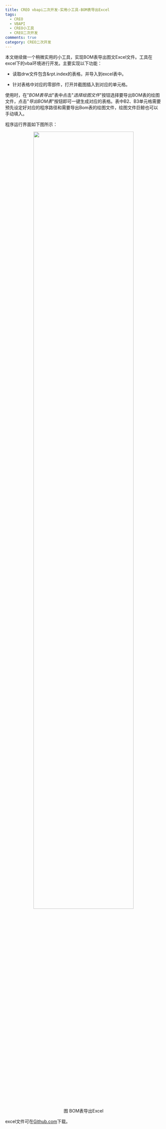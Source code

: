 ```yaml
---
title: CREO vbapi二次开发-实用小工具-BOM表导出Excel
tags:
  - CREO
  - VBAPI
  - CREO小工具
  - CREO二次开发
comments: true
category: CREO二次开发
---
```



本文继续做一个稍微实用的小工具，实现BOM表导出图文Excel文件。工具在excel下的vba环境进行开发。主要实现以下功能：

+ 读取drw文件包含&rpt.index的表格，并导入到excel表中。

+ 针对表格中对应的零部件，打开并截图插入到对应的单元格。

使用时，在"*BOM表导出*"表中点击"*选择绘图文件*"按钮选择要导出BOM表的绘图文件，点击"*导出BOM表*"按钮即可一键生成对应的表格。表中B2、B3单元格需要预先设定好对应的程序路径和需要导出Bom表的绘图文件，绘图文件巨鲸也可以手动填入。

程序运行界面如下图所示：

<div align="center">
    <img src="/img/proe/BOM导出excel.gif" style="width:80%" align="center"/>
    <p>图 BOM表导出Excel</p>
</div>


excel文件可在<a href="https://github.com/slacker-HD/creo_vbapi" target="_blank">Github.com</a>下载。
